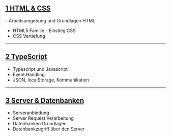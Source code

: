 ## [**1** HTML & CSS](P01)
- Arbeitsumgebung und Grundlagen HTML
- HTML5 Familie
- Einstieg CSS
- CSS Vertiefung

---

## [**2** TypeScript](P02)
- Typescript und Javascript
- Event Handling
- JSON, localStorage, Kommunikation

---

## [**3** Server & Datenbanken](P03)
- Serveranbindung
- Server Request Verarbeitung
- Datenbanken Grundlagen
- Datenbankzugriff über den Server
